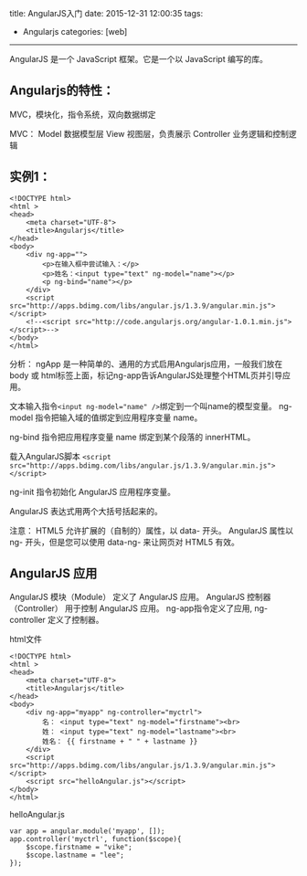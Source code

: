 title: AngularJS入门
date: 2015-12-31 12:00:35
tags:
 - Angularjs
categories: [web]

---
AngularJS 是一个 JavaScript 框架。它是一个以 JavaScript 编写的库。

## Angularjs的特性：
MVC，模块化，指令系统，双向数据绑定

MVC：
Model 数据模型层
View 视图层，负责展示
Controller 业务逻辑和控制逻辑
<!--more -->

## 实例1：
```
<!DOCTYPE html>
<html >
<head>
    <meta charset="UTF-8">
    <title>Angularjs</title>
</head>
<body>
    <div ng-app="">
        <p>在输入框中尝试输入：</p>
        <p>姓名：<input type="text" ng-model="name"></p>
        <p ng-bind="name"></p>
    </div>
    <script src="http://apps.bdimg.com/libs/angular.js/1.3.9/angular.min.js"></script>
    <!--<script src="http://code.angularjs.org/angular-1.0.1.min.js"></script>-->
</body>
</html>
```
分析：
ngApp 是一种简单的、通用的方式启用Angularjs应用，一般我们放在 body 或 html标签上面，标记ng-app告诉AngularJS处理整个HTML页并引导应用。

文本输入指令`<input ng-model="name" />`绑定到一个叫name的模型变量。
ng-model 指令把输入域的值绑定到应用程序变量 name。

ng-bind 指令把应用程序变量 name 绑定到某个段落的 innerHTML。

载入AngularJS脚本
`<script src="http://apps.bdimg.com/libs/angular.js/1.3.9/angular.min.js"></script>`

ng-init 指令初始化 AngularJS 应用程序变量。

AngularJS 表达式用两个大括号括起来的。

注意：
HTML5 允许扩展的（自制的）属性，以 data- 开头。
AngularJS 属性以 ng- 开头，但是您可以使用 data-ng- 来让网页对 HTML5 有效。

## AngularJS 应用
AngularJS 模块（Module） 定义了 AngularJS 应用。
AngularJS 控制器（Controller） 用于控制 AngularJS 应用。
ng-app指令定义了应用, ng-controller 定义了控制器。

html文件
```
<!DOCTYPE html>
<html >
<head>
    <meta charset="UTF-8">
    <title>Angularjs</title>
</head>
<body>
    <div ng-app="myapp" ng-controller="myctrl">
        名： <input type="text" ng-model="firstname"><br>
        姓： <input type="text" ng-model="lastname"><br>
        姓名： {{ firstname + " " + lastname }}
    </div>
    <script src="http://apps.bdimg.com/libs/angular.js/1.3.9/angular.min.js"></script>
    <script src="helloAngular.js"></script>
</body>
</html>
```


helloAngular.js
```
var app = angular.module('myapp', []);
app.controller('myctrl', function($scope){
    $scope.firstname = "vike";
    $scope.lastname = "lee";
});
```


 